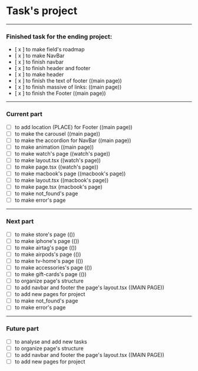 # Task's project

***

### Finished task for the ending project:

- [ x ] to make field's roadmap
- [ x ] to make NavBar
- [ x ] to finish navbar
- [ x ] to finish header and footer
- [ x ] to make header
- [ x ] to finish the text of footer ((main page))
- [ x ] to finish massive of links: ((main page))
- [ x ] to finish the Footer ((main page))

***

### Current part

- [ ] to add location (PLACE) for Footer ((main page))
- [ ] to make the carousel ((main page))
- [ ] to make the accordion for NavBar ((main page))
- [ ] to make animation ((main page))
- [ ] to make watch's page ((watch's page))
- [ ] to make layout.tsx ((watch's page))
- [ ] to make page.tsx ((watch's page))
- [ ] to make macbook's page ((macbook's page))
- [ ] to make layout.tsx ((macbook's page))
- [ ] to make page.tsx (macbook's page)
- [ ] to make not_found's page
- [ ] to make error's page

***

### Next part

- [ ] to make store's page (())
- [ ] to make iphone's page (())
- [ ] to make airtag's page (())
- [ ] to make airpods's page (())
- [ ] to make tv-home's page (())
- [ ] to make accessories's page (())
- [ ] to make gift-cards's page (())
- [ ] to organize page's structure
- [ ] to add navbar and footer the page's layout.tsx ((MAIN PAGE))
- [ ] to add new pages for project
- [ ] to make not_found's page
- [ ] to make error's page

***

### Future part

- [ ] to analyse and add new tasks
- [ ] to organize page's structure
- [ ] to add navbar and footer the page's layout.tsx ((MAIN PAGE))
- [ ] to add new pages for project